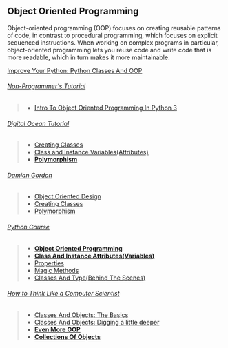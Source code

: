 ## Object Oriented Programming


Object-oriented programming (OOP) focuses on creating reusable patterns of code, in contrast to procedural programming, which focuses on explicit sequenced instructions. When working on complex programs in particular, object-oriented programming lets you reuse code and write code that is more readable, which in turn makes it more maintainable.

[Improve Your Python: Python Classes And OOP](https://jeffknupp.com/blog/2017/03/27/improve-your-python-python-classes-and-object-oriented-programming/)

###### [_Non-Programmer's Tutorial_](https://en.wikibooks.org/wiki/Non-Programmer%27s_Tutorial_for_Python_3)
  
  >- [Intro To Object Oriented Programming In Python 3](https://en.wikibooks.org/wiki/Non-Programmer%27s_Tutorial_for_Python_3/Intro_to_Object_Oriented_Programming_in_Python_3)

###### [_Digital Ocean Tutorial_](https://www.digitalocean.com/community/tutorial_series/object-oriented-programming-in-python-3)
  
  >- [Creating Classes](https://www.digitalocean.com/community/tutorials/how-to-construct-classes-and-define-objects-in-python-3)
  >- [Class and Instance Variables(Attributes)](https://www.digitalocean.com/community/tutorials/understanding-class-and-instance-variables-in-python-3)
  >- [__Polymorphism__](https://www.digitalocean.com/community/tutorials/how-to-apply-polymorphism-to-classes-in-python-3)

###### [Damian Gordon](https://www.slideshare.net/DamianGordon1/presentations/2?order=latest)

  >- [Object Oriented Design](https://www.slideshare.net/DamianGordon1/objectorientated-design)
  >- [Creating Classes](https://www.slideshare.net/DamianGordon1/creating-objects-in-python)
  >- [Polymorphism](https://www.slideshare.net/DamianGordon1/python-polymorphism)

###### [_Python Course_](http://www.python-course.eu)  

  >- [__Object Oriented Programming__](http://www.python-course.eu/python3_object_oriented_programming.php)
  >- [__Class And Instance Attributes(Variables)__](http://www.python-course.eu/python3_class_and_instance_attributes.php)
  >- [Properties](http://www.python-course.eu/python3_properties.php)
  >- [Magic Methods](http://www.python-course.eu/python3_magic_methods.php)
  >- [Classes And Type(Behind The Scenes)](http://www.python-course.eu/python3_classes_and_type.php)

###### [_How to Think Like a Computer Scientist_](http://openbookproject.net/thinkcs/python/english3e)

  >- [Classes And Objects: The Basics](http://openbookproject.net/thinkcs/python/english3e/classes_and_objects_I.html)
  >- [Classes And Objects: Digging a little deeper](http://openbookproject.net/thinkcs/python/english3e/classes_and_objects_II.html)
  >- [__Even More OOP__](http://openbookproject.net/thinkcs/python/english3e/even_more_oop.html)
  >- [__Collections Of Objects__](http://www.openbookproject.net/thinkcs/python/english3e/collections.html)
